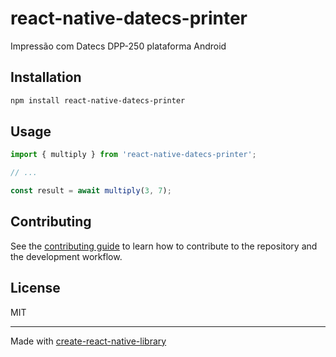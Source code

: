 # react-native-datecs-printer

Impressão com Datecs DPP-250 plataforma Android

## Installation

```sh
npm install react-native-datecs-printer
```

## Usage

```js
import { multiply } from 'react-native-datecs-printer';

// ...

const result = await multiply(3, 7);
```

## Contributing

See the [contributing guide](CONTRIBUTING.md) to learn how to contribute to the repository and the development workflow.

## License

MIT

---

Made with [create-react-native-library](https://github.com/callstack/react-native-builder-bob)
